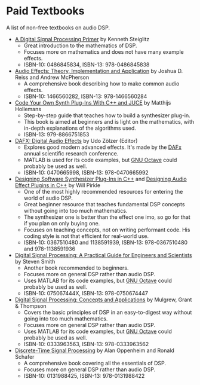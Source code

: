 # Paid Textbooks

A list of non-free textbooks on audio DSP.

- [A Digital Signal Processing Primer](https://www.amazon.com/Digital-Signal-Processing-Primer-Applications/dp/0486845834) by Kenneth Steiglitz
  - Great introduction to the mathematics of DSP.
  - Focuses more on mathematics and does not have many example effects.
  - ISBN-10: 0486845834, ISBN-13: 978-0486845838
- [Audio Effects: Theory, Implementation and Application](https://www.amazon.com/Audio-Effects-Theory-Implementation-Application/dp/1466560282) by Joshua D. Reiss and Andrew McPherson
  - A comprehensive book describing how to make common audio effects.
  - ISBN-10: 1466560282, ISBN-13: 978-1466560284
- [Code Your Own Synth Plug-Ins With C++ and JUCE](https://www.theaudioprogrammer.com/synth-plugin-book) by Matthijs Hollemans
  - Step-by-step guide that teaches how to build a synthesizer plug-in.
  - This book is aimed at beginners and is light on the mathematics, with in-depth explanations of the algorithms used.
  - ISBN-13: 979-8866751853
- [DAFX: Digital Audio Effects](https://www.amazon.com/DAFX-Digital-Effects-Udo-Z%C3%B6lzer/dp/0470665998) by Udo Zölzer (Editor)
  - Explores good modern advanced effects. It's made by the [DAFx](http://www.dafx.de/) annual scientific research conference.
  - MATLAB is used for its code examples, but [GNU Octave] could probably be used as well.
  - ISBN-10: 0470665998, ISBN-13: 978-0470665992
- [Designing Software Synthesizer Plug-Ins in C++](https://www.amazon.com/Designing-Software-Synthesizer-Plug-Ins-Audio/dp/0367510480) and [Designing Audio Effect Plugins in C++](https://www.amazon.com/Designing-Audio-Effect-Plugins-C/dp/1138591939) by Will Pirkle
  - One of the most highly recommended resources for entering the world of audio DSP.
  - Great beginner resource that teaches fundamental DSP concepts without going into too much mathematics.
  - The synthesizer one is better than the effect one imo, so go for that if you plan on only buying one.
  - Focuses on teaching concepts, not on writing performant code. His coding style is not that efficient for real-world use.
  - ISBN-10: 0367510480 and 1138591939, ISBN-13: 978-0367510480 and 978-1138591936
- [Digital Signal Processing: A Practical Guide for Engineers and Scientists](https://www.amazon.com/Digital-Signal-Processing-Practical-Scientists/dp/075067444X) by Steven Smith
  - Another book recommended to beginners.
  - Focuses more on general DSP rather than audio DSP.
  - Uses MATLAB for its code examples, but [GNU Octave] could probably be used as well.
  - ISBN-10: 075067444X, ISBN-13: 978-0750674447
- [Digital Signal Processing: Concepts and Applications](https://www.amazon.com/Digital-Signal-Processing-Concepts-Applications/dp/0333963563) by Mulgrew, Grant & Thompson
  - Covers the basic principles of DSP in an easy-to-digest way without going into too much mathematics.
  - Focuses more on general DSP rather than audio DSP.
  - Uses MATLAB for its code examples, but [GNU Octave] could probably be used as well.
  - ISBN-10: 0333963563, ISBN-13: 978-0333963562
- [Discrete-Time Signal Processing](https://www.amazon.com/Discrete-Time-Signal-Processing-3rd-Prentice-Hall/dp/0131988425) by Alan Oppenheim and Ronald Schafer
  - A comprehensive book covering all the essentials of DSP.
  - Focuses more on general DSP rather than audio DSP.
  - ISBN-10: 0131988425, ISBN-13: 978-0131988422 

[GNU Octave]: https://www.gnu.org/software/octave/index
